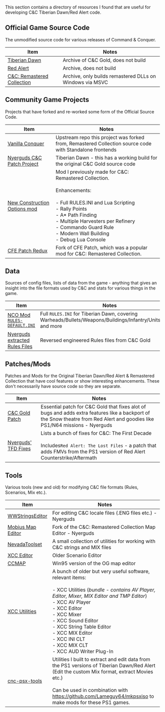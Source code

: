 This section contains a directory of resources I found that are useful for developing C&C Tiberian Dawn/Red Alert code.

## Official Game Source Code

The unmodified source code for various releases of Command & Conquer.

| Item                                                                                      | Notes                                                    |
| ----------------------------------------------------------------------------------------- | -------------------------------------------------------- |
| [Tiberian Dawn](https://github.com/electronicarts/CnC_Tiberian_Dawn)                      | Archive of C&C Gold, does not build                      |
| [Red Alert](https://github.com/electronicarts/CnC_Red_Alert)                              | Archive, does not build                                  |
| [C&C: Remastered Collection](https://github.com/electronicarts/CnC_Remastered_Collection) | Archive, only builds remastered DLLs on Windows via MSVC |
## Community Game Projects

Projects that have forked and re-worked some form of the Official Source Code.

| Item                                                                          | Notes                                                                                                                                                                                                                                                                                |
| ----------------------------------------------------------------------------- | ------------------------------------------------------------------------------------------------------------------------------------------------------------------------------------------------------------------------------------------------------------------------------------ |
| [Vanilla Conquer](https://github.com/TheAssemblyArmada/Vanilla-Conquer)       | Upstream repo this project was forked from, Remastered Collection source code with Standalone frontends                                                                                                                                                                              |
| [Nyerguds C&C Patch Project](https://github.com/Nyerguds/CnC_Tiberian_Dawn)   | Tiberian Dawn - this has a working build for the original C&C Gold source code                                                                                                                                                                                                       |
| [New Construction Options mod](https://github.com/djfdyuruiry/cnc-td-nco-mod) | Mod I previously made for C&C: Remastered Collection. <br><br>Enhancements:<br><br>- Full RULES.INI and Lua Scripting<br>- Rally Points  <br>- A* Path Finding  <br>- Multiple Harvesters per Refinery  <br>- Commando Guard Rule  <br>- Modern Wall Building<br>- Debug Lua Console |
| [CFE Patch Redux](https://github.com/ChthonVII/CnC_Remastered_Collection)     | Fork of CFE Patch, which was a popular mod for C&C: Remastered Collection.                                                                                                                                                                                                           |
## Data

Sources of config files, lists of data from the game - anything that gives an insight into the file formats used by C&C and stats for various things in the game.

| Item                                                                                                            | Notes                                                                                                            |
| --------------------------------------------------------------------------------------------------------------- | ---------------------------------------------------------------------------------------------------------------- |
| [NCO Mod `RULES-DEFAULT.INI`](https://github.com/djfdyuruiry/cnc-td-nco-mod/blob/master/game/RULES-DEFAULT.INI) | Full `RULES.INI` for Tiberian Dawn, covering Warheads/Bullets/Weapons/Buildings/Infantry/Units/Aircraft and more |
| [Nyerguds extracted Rules Files](http://nyerguds.arsaneus-design.com/cnc95upd/inirules/)                        | Reversed engineered Rules files from C&C Gold                                                                    |
## Patches/Mods

Patches and Mods for the Original Tiberian Dawn/Red Alert & Remastered Collection that have cool features or show interesting enhancements. These don't necessarily have source code so they are separate.

| Item                                                                             | Notes                                                                                                                                                                          |
| -------------------------------------------------------------------------------- | ------------------------------------------------------------------------------------------------------------------------------------------------------------------------------ |
| [C&C Gold Patch](http://nyerguds.arsaneus-design.com/cnc95upd/)                  | Essential patch for C&C Gold that fixes alot of bugs and adds extra features like a backport of the Snow theatre from Red Alert and goodies like PS1/N64 missions - Nyerguds   |
| [Nyerguds' TFD Fixes](http://nyerguds.arsaneus-design.com/cncstuff/0_files.html) | Lists a bunch of fixes for C&C: The First Decade<br><br>Includes`Red Alert: The Lost Files` - a patch that adds FMVs from the PS1 version of Red Alert Counterstrike/Aftermath |
## Tools

Various tools (new and old) for modifying C&C file formats (Rules, Scenarios, Mix etc.).

| Item                                                                                       | Notes                                                                                                                                                                                                                                                                                                                                              |
| ------------------------------------------------------------------------------------------ | -------------------------------------------------------------------------------------------------------------------------------------------------------------------------------------------------------------------------------------------------------------------------------------------------------------------------------------------------- |
| [WWStringsEditor](http://nyerguds.arsaneus-design.com/project_stuff/2018/WWStringsEditor/) | For editing C&C locale files (.ENG files etc.) - Nyerguds                                                                                                                                                                                                                                                                                          |
| [Mobius Map Editor](https://github.com/Nyerguds/MobiusMapEditor)                           | Fork of the C&C: Remastered Collection Map Editor - Nyerguds                                                                                                                                                                                                                                                                                       |
| [NevadaToolset](https://github.com/TheAssemblyArmada/NevadaToolset)                        | A small collection of utilities for working with C&C strings and MIX files                                                                                                                                                                                                                                                                         |
| [XCC Editor](https://cnc-comm.com/command-and-conquer/downloads/map-editors/ccmap)         | Older Scenario Editor                                                                                                                                                                                                                                                                                                                              |
| [CCMAP](https://cnc-comm.com/command-and-conquer/downloads/map-editors/ccmap)              | Win95 version of the OG map editor                                                                                                                                                                                                                                                                                                                 |
| [XCC Utilities](https://xhp.xwis.net/utilities/)                                           | A bunch of older but very useful software, relevant items:<br><br>- XCC Utilities (*bundle - contains AV Player, Editor, Mixer, MIX Editor and TMP Editor*)<br>- XCC AV Player<br>- XCC Editor<br>- XCC Mixer<br>- XCC Sound Editor<br>- XCC String Table Editor<br>- XCC MIX Editor<br>- XCC INI CLT<br>- XCC MIX CLT<br>- XCC AUD Writer Plug-In |
| [cnc-psx-tools](https://github.com/djfdyuruiry/cnc-psx-tools)                              | Utilities I built to extract and edit data from the PS1 versions of Tiberian Dawn/Red Alert (Edit the custom Mix format, extract Movies etc.)<br><br>Can be used in combination with https://github.com/Lameguy64/mkpsxiso to make mods for these PS1 games.                                                                                       |
